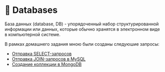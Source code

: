 # 💾 Databases

База данных (database, DB) - упорядоченный набор структурированной информации или данных, которые обычно хранятся в электронном виде в компьютерной системе.

В рамках домашнего задания мною были созданы следуюшие запросы:

- [Отправка SELECT-запросов](https://docs.google.com/spreadsheets/d/1DXaBPV5pnDs51B5kZdcAcnmnZNzc6y3ePm65R6iDMHo/edit?usp=sharing)
- [Отправка JOIN-запросов в MySQL](https://docs.google.com/spreadsheets/d/13BC-_MST_zrAD51xHaMgqvAQASO0fZPiyOFYUFE3jdI/edit?usp=sharing)
- [Создание коллекции в MongoDB](https://docs.google.com/spreadsheets/d/1bkvcE1-nztiIkWA-0xOBXud-8sH21Opy_-i-7kd_Ddw/edit?usp=sharing)
